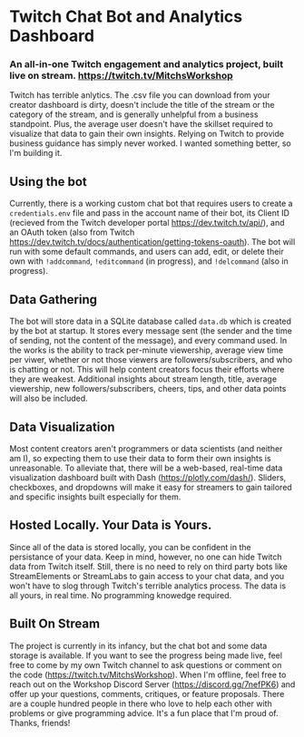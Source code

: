 # Twitch Chat Bot and Analytics Dashboard #
### An all-in-one Twitch engagement and analytics project, built live on stream. https://twitch.tv/MitchsWorkshop ###  
  
Twitch has terrible anlytics. The .csv file you can download from your creator dashboard is dirty, doesn't include the title of the stream or the category of the stream, and is generally unhelpful from a business standpoint. Plus, the average user doesn't have the skillset required to visualize that data to gain their own insights. Relying on Twitch to provide business guidance has simply never worked. I wanted something better, so I'm building it.  
  
  
## Using the bot ##  
Currently, there is a working custom chat bot that requires users to create a `credentials.env` file and pass in the account name of their bot, its Client ID (recieved from the Twitch developer portal https://dev.twitch.tv/api/), and an OAuth token (also from Twitch https://dev.twitch.tv/docs/authentication/getting-tokens-oauth). The bot will run with some default commands, and users can add, edit, or delete their own with `!addcommand`, `!editcommand` (in progress), and `!delcommand` (also in progress).  
  
  
## Data Gathering ##  
The bot will store data in a SQLite database called `data.db` which is created by the bot at startup. It stores every message sent (the sender and the time of sending, not the content of the message), and every command used. In the works is the ability to track per-minute viewership, average view time per viwer, whether or not those viewers are followers/subscribers, and who is chatting or not. This will help content creators focus their efforts where they are weakest. Additional insights about stream length, title, average viewership, new followers/subscribers, cheers, tips, and other data points will also be included.  
  
  
## Data Visualization ##  
Most content creators aren't programmers or data scientists (and neither am I), so expecting them to use their data to form their own insights is unreasonable. To alleviate that, there will be a web-based, real-time data visualization dashboard built with Dash (https://plotly.com/dash/). Sliders, checkboxes, and dropdowns will make it easy for streamers to gain tailored and specific insights built especially for them.  
  
  
## Hosted Locally. Your Data is Yours. ##  
Since all of the data is stored locally, you can be confident in the persistance of your data. Keep in mind, however, no one can hide Twitch data from Twitch itself. Still, there is no need to rely on third party bots like StreamElements or StreamLabs to gain access to your chat data, and you won't have to slog through Twitch's terrible analytics process. The data is all yours, in real time. No programming knowedge required.  
  
  
## Built On Stream ##  
The project is currently in its infancy, but the chat bot and some data storage is available. If you want to see the progress being made live, feel free to come by my own Twitch channel to ask questions or comment on the code (https://twitch.tv/MitchsWorkshop). When I'm offline, feel free to reach out on the Workshop Discord Server (https://discord.gg/7nefPK6) and offer up your questions, comments, critiques, or feature proposals. There are a couple hundred people in there who love to help each other with problems or give programming advice. It's a fun place that I'm proud of. Thanks, friends!
